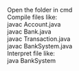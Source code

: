Open the folder in cmd                                                                     
Compile files like:                                                                        
    javac Account.java                                                                    
    javac Bank.java                                                                        
    javac Transaction.java                                                                
    javac BankSystem.java                                                                    
Interpret file like:                                                                       
    java BankSystem                                                                        
    
